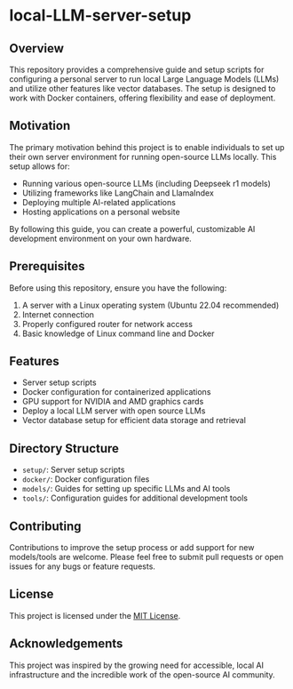 # local-LLM-server-setup

## Overview

This repository provides a comprehensive guide and setup scripts for configuring a personal server to run local Large Language Models (LLMs) and utilize other features like vector databases. The setup is designed to work with Docker containers, offering flexibility and ease of deployment.

## Motivation

The primary motivation behind this project is to enable individuals to set up their own server environment for running open-source LLMs locally. This setup allows for:

- Running various open-source LLMs (including Deepseek r1 models)
- Utilizing frameworks like LangChain and LlamaIndex
- Deploying multiple AI-related applications
- Hosting applications on a personal website

By following this guide, you can create a powerful, customizable AI development environment on your own hardware.

## Prerequisites

Before using this repository, ensure you have the following:

1. A server with a Linux operating system (Ubuntu 22.04 recommended)
2. Internet connection
3. Properly configured router for network access
4. Basic knowledge of Linux command line and Docker

## Features

- Server setup scripts
- Docker configuration for containerized applications
- GPU support for NVIDIA and AMD graphics cards
- Deploy a local LLM server with open source LLMs
- Vector database setup for efficient data storage and retrieval

## Directory Structure

- `setup/`: Server setup scripts
- `docker/`: Docker configuration files
- `models/`: Guides for setting up specific LLMs and AI tools
- `tools/`: Configuration guides for additional development tools

## Contributing

Contributions to improve the setup process or add support for new models/tools are welcome. Please feel free to submit pull requests or open issues for any bugs or feature requests.

## License

This project is licensed under the [MIT License](LICENSE).

## Acknowledgements

This project was inspired by the growing need for accessible, local AI infrastructure and the incredible work of the open-source AI community.


